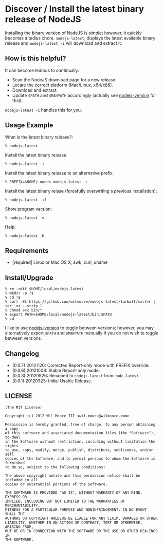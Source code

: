 Discover / Install the latest binary release of NodeJS
========================================================

Installing the binary version of NodeJS is simple; however, it quickly becomes a tedius chore. `nodejs-latest`, displays the latest available binary release and `nodejs-latest -i` will download and extract it.


How is this helpful?
------------------------------

It can become tedious to continually:

-   Scan the NodeJS download page for a new release.
-   Locate the correct platform (Mac/Linux, x64/x86).
-   Download and extract.
-   Update `$PATH` and `$MANPATH` accordingly (actually see [nodejs-version][nodejs-version] for that).

`nodejs-latest -i` handles this for you.


Usage Example
------------------------------

What is the latest binary release?:

    % nodejs-latest

Install the latest binary release:

    % nodejs-latest -i

Install the latest binary release to an alternative prefix:

    % PREFIX=$HOME/.nodes nodejs-latest -i

Install the latest binary relase (forcefully overwriting a previous installation):

    % nodejs-latest -if

Show program version:

    % nodejs-latest -v

Help:

    % nodejs-latest -h


Requirements
------------------------------

*   [required] Linux or Mac OS X, awk, curl, uname


Install/Upgrade
------------------------------

    % rm -rdif $HOME/local/nodejs-latest
    % mkdir -p !$
    % cd !$
    % curl -#L https://github.com/wilmoore/nodejs-latest/tarball/master | tar -xz --strip 1
    % chmod a+x bin/*
    % export PATH=$HOME/local/nodejs-latest/bin:$PATH
    % cd -

I like to use [nodejs-version][nodejs-version] to toggle between versions; however, you may alternatively export `$PATH` and `$MANPATH` manually if you do not wish to toggle between versions.


Changelog
------------------------------

-   (0.0.7) 20121126: Corrected Report-only mode with PREFIX override.
-   (0.0.6) 20121008: Stable Report-only mode.
-   (0.0.3) 20120926: Renamed to `nodejs-latest` from `node-latest`.
-   (0.0.1) 20120923: Initial Usable Release.


LICENSE
------------------------------

    (The MIT License)

    Copyright (c) 2012 Wil Moore III <wil.moore@wilmoore.com>

    Permission is hereby granted, free of charge, to any person obtaining a copy
    of this software and associated documentation files (the "Software"), to deal
    in the Software without restriction, including without limitation the rights
    to use, copy, modify, merge, publish, distribute, sublicense, and/or sell
    copies of the Software, and to permit persons to whom the Software is furnished
    to do so, subject to the following conditions:
    
    The above copyright notice and this permission notice shall be included in all
    copies or substantial portions of the Software.
    
    THE SOFTWARE IS PROVIDED "AS IS", WITHOUT WARRANTY OF ANY KIND, EXPRESS OR
    IMPLIED, INCLUDING BUT NOT LIMITED TO THE WARRANTIES OF MERCHANTABILITY,
    FITNESS FOR A PARTICULAR PURPOSE AND NONINFRINGEMENT. IN NO EVENT SHALL THE
    AUTHORS OR COPYRIGHT HOLDERS BE LIABLE FOR ANY CLAIM, DAMAGES OR OTHER
    LIABILITY, WHETHER IN AN ACTION OF CONTRACT, TORT OR OTHERWISE, ARISING FROM,
    OUT OF OR IN CONNECTION WITH THE SOFTWARE OR THE USE OR OTHER DEALINGS IN
    THE SOFTWARE.



[nodejs-version]: http://github.com/wilmoore/nodejs-version
